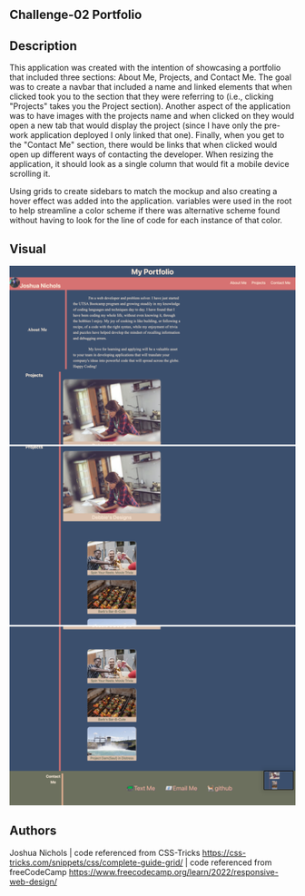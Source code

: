 ## Challenge-02 Portfolio

## Description

This application was created with the intention of showcasing a portfolio that included three sections: About Me, Projects, and Contact Me. The goal was to create a navbar that included a name and linked elements that when clicked took you to the section that they were referring to (i.e., clicking "Projects" takes you the Project section). Another aspect of the application was to have images with the projects name and when clicked on they would open a new tab that would display the project (since I have only the pre-work application deployed I only linked that one). Finally, when you get to the "Contact Me" section, there would be links that when clicked would open up different ways of contacting the developer. When resizing the application, it should look as a single column that would fit a mobile device scrolling it. 

Using grids to create sidebars to match the mockup and also creating a hover effect was added into the application. variables were used in the root to help streamline a color scheme if there was alternative scheme found without having to look for the line of code for each instance of that color. 

## Visual
<img src="develop/Screenshot 2023-06-11 at 5.43.46 PM.png">
<img src="develop/Screenshot 2023-06-11 at 5.44.01 PM.png">
<img src="develop/Screenshot 2023-06-11 at 5.44.06 PM.png">

## Authors
Joshua Nichols |
code referenced from CSS-Tricks https://css-tricks.com/snippets/css/complete-guide-grid/ |
code referenced from freeCodeCamp https://www.freecodecamp.org/learn/2022/responsive-web-design/
